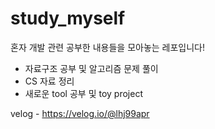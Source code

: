 # study_myself
혼자 개발 관련 공부한 내용들을 모아놓는 레포입니다!
- 자료구조 공부 및 알고리즘 문제 풀이
- CS 자료 정리 
- 새로운 tool 공부 및 toy project 


velog - https://velog.io/@lhj99apr
